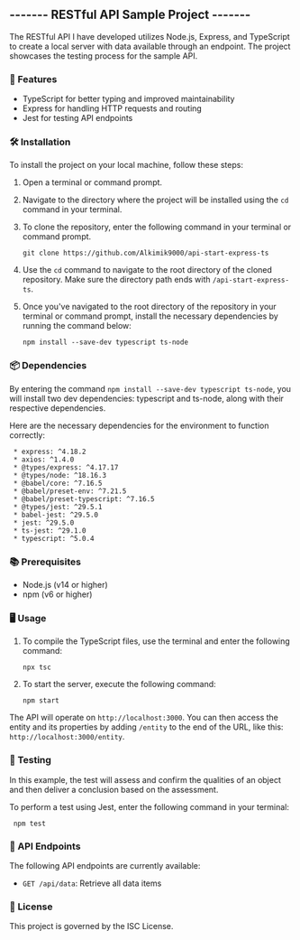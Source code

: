 ## ------- RESTful API Sample Project ------- ##

The RESTful API I have developed utilizes Node.js, Express, and TypeScript to create a local server with data available through an endpoint. The project showcases the testing process for the sample API.

### 🚀 Features ###

- TypeScript for better typing and improved maintainability
- Express for handling HTTP requests and routing
- Jest for testing API endpoints

### 🛠 Installation ###

To install the project on your local machine, follow these steps:

1. Open a terminal or command prompt.

2. Navigate to the directory where the project will be installed using the `cd` command in your terminal.

3. To clone the repository, enter the following command in your terminal or command prompt.
     
     ```
     git clone https://github.com/Alkimik9000/api-start-express-ts
     ```
     
4. Use the `cd` command to navigate to the root directory of the cloned repository. Make sure the directory path ends with `/api-start-express-ts`.

5. Once you've navigated to the root directory of the repository in your terminal or command prompt, install the necessary dependencies by running the command below:

    ```
    npm install --save-dev typescript ts-node
    ``` 
### 📦 Dependencies ###

By entering the command `npm install --save-dev typescript ts-node`, you will install two dev dependencies: typescript and ts-node, along with their respective dependencies.

Here are the necessary dependencies for the environment to function correctly:

     * express: ^4.18.2
     * axios: ^1.4.0
     * @types/express: ^4.17.17
     * @types/node: ^18.16.3
     * @babel/core: ^7.16.5
     * @babel/preset-env: ^7.21.5
     * @babel/preset-typescript: ^7.16.5
     * @types/jest: ^29.5.1
     * babel-jest: ^29.5.0
     * jest: ^29.5.0
     * ts-jest: ^29.1.0
     * typescript: ^5.0.4

### 📚 Prerequisites ###

- Node.js (v14 or higher)
- npm (v6 or higher)

### 🖥 Usage ###

1. To compile the TypeScript files, use the terminal and enter the following command:

     
     ```
     npx tsc
     ```


2. To start the server, execute the following command:

     ```
     npm start
     ```

The API will operate on `http://localhost:3000`. You can then access the entity and its properties by adding `/entity` to the end of the URL, like this: `http://localhost:3000/entity`.

### 🧪 Testing ###

In this example, the test will assess and confirm the qualities of an object and then deliver a conclusion based on the assessment.

To perform a test using Jest, enter the following command in your terminal:

     npm test

### 🔗 API Endpoints ###

The following API endpoints are currently available:

- `GET /api/data`: Retrieve all data items


### 📄 License ###

This project is governed by the ISC License.



